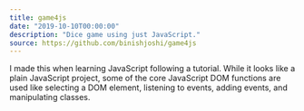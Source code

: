 ```yaml
---
title: game4js
date: "2019-10-10T00:00:00"
description: "Dice game using just JavaScript."
source: https://github.com/binishjoshi/game4js
---
```


I made this when learning JavaScript following a tutorial. While it looks like a plain JavaScript project, some of the core JavaScript DOM functions are used like selecting a DOM element, listening to events, adding events, and manipulating classes.
